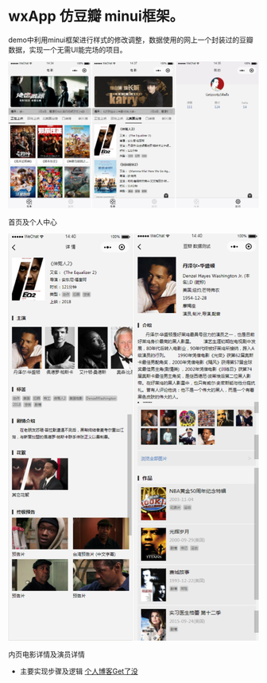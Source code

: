 # wxApp 仿豆瓣 minui框架。

demo中利用minui框架进行样式的修改调整，数据使用的网上一个封装过的豆瓣数据，实现一个无需UI能完场的项目。

![Image text](./Img/20180724143514.png) 

首页及个人中心

![Image text](./Img/20180724144026.png) 

内页电影详情及演员详情

* 主要实现步骤及逻辑 [个人博客Get了没](http://blog.getzoo5.top/?_blank)